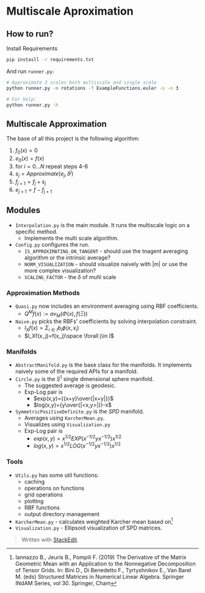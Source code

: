 # Multiscale Aproximation
## How to run?
Install Requirements
```bash
pip instasll -r requirements.txt
```
And run `runner.py`:
```bash
# Approximate 3 scales both multiscale and single scale
python runner.py -m rotations -f ExampleFunctions.euler -s -n 3

# For help:
python runner.py -h
```
## Multiscale Approximation
The base of all this project is the following algorithm:

 1. $f_0(x)=0$
 2. $e_0(x)=f(x)$
 3. for $i=0...N$ repeat steps 4-6
 4. $s_j=Approximate(e_j,\delta^{j})$
 5. $f_{j+1}=f_j+s_j$
 6. $e_{j+1}=f-f_{j+1}$

## Modules 
- `Interpolation.py` is the main module. It runs the multiscale logic on a specific method.
	- Implements the multi scale algorithm.
-  `Config.py` configures the run.
	- `IS_APPROXIMATING_ON_TANGENT` - should use the tnagent averaging algorithm or the intrinsic average?
	- `NORM_VISUALIZATION` - should visualize naively with $|m|$ or use the more complex visualization?
	- `SCALING_FACTOR` - the $\delta$ of multi scale
### Approximation Methods
- `Quasi.py` now includes an environment averaging using RBF coefficients.
	- $Q^Mf(x):=av_M(\Phi(x),f(\Xi))$
- `Naive.py` picks the RBFs' coefficients by solving interpolation constraint.
	- $I_Xf(x)=\Sigma_{i\in I}{b_i\phi(x, x_i)}$
	- $I_Xf(x_j)=f(x_j)\space  \forall j\in I$
### Manifolds
- `AbstractManifold.py` is the base class for the manifolds. It implements naively some of the required APIs for a manifold.
- `Circle.py` is the $S^1$ single dimensional sphere manifold. 
	- The suggested average is geodesic.
	- Exp-Log pair is
		- $exp(x,y)={{x+y}\over{|x+y|}}$
		- $log(x,y)={y\over{|<x,y>|}}-x$
-   `SymmetricPositiveDefinite.py` is the $SPD$ manifold.
	- Averages using `KarcherMean.py`.
	- Visualizes using `Visualization.py`
	- Exp-Log pair is 
		- $exp(x,y)=x^{1/2}EXP(x^{-1/2}yx^{-1/2})x^{1/2}$
		- $log(x,y)=x^{1/2}LOG(x^{-1/2}yx^{-1/2})x^{1/2}$
### Tools
- `Utils.py` has some util functions:
	- caching
	- operations on functions
	- grid operations
	- plotting
	- RBF functions
	- output directory management  
- `KarcherMean.py` - calculates weighted Karcher mean based on[^fn1] 
- `Visualization.py` - Ellipsoid visualization of SPD matrices.

[^fn1]: Iannazzo B., Jeuris B., Pompili F. (2019) The Derivative of the Matrix Geometric Mean with an Application to the Nonnegative Decomposition of Tensor Grids. In: Bini D., Di Benedetto F., Tyrtyshnikov E., Van Barel M. (eds) Structured Matrices in Numerical Linear Algebra. Springer INdAM Series, vol 30. Springer, Cham

> Written with [StackEdit](https://stackedit.io/).
